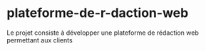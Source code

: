 # plateforme-de-r-daction-web
Le projet consiste à développer une plateforme de rédaction web permettant aux clients
